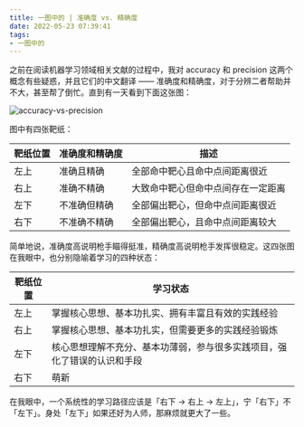 ```yaml
---
title: 一图中的 | 准确度 vs. 精确度
date: 2022-05-23 07:39:41
tags:
- 一图中的
---
```


之前在阅读机器学习领域相关文献的过程中，我对 accuracy 和 precision 这两个概念有些疑惑，并且它们的中文翻译 —— 准确度和精确度，对于分辨二者帮助并不大，甚至帮了倒忙。直到有一天看到下面这张图：

<!-- more -->

![accuracy-vs-precision](./accuracy-and-precision.png)

图中有四张靶纸：

| 靶纸位置 | 准确度和精确度 | 描述                               |
| -------- | -------------- | ---------------------------------- |
| 左上     | 准确且精确     | 全部命中靶心且命中点间距离很近     |
| 右上     | 准确不精确     | 大致命中靶心但命中点间存在一定距离 |
| 左下     | 不准确但精确   | 全部偏出靶心，但命中点间距离很近   |
| 右下     | 不准确不精确   | 全部偏出靶心，且命中点间距离较大   |

简单地说，准确度高说明枪手瞄得挺准，精确度高说明枪手发挥很稳定。这四张图在我眼中，也分别隐喻着学习的四种状态：

| 靶纸位置 | 学习状态                                                     |
| -------- | ------------------------------------------------------------ |
| 左上     | 掌握核心思想、基本功扎实、拥有丰富且有效的实践经验           |
| 右上     | 掌握核心思想、基本功扎实，但需要更多的实践经验锻炼           |
| 左下     | 核心思想理解不充分、基本功薄弱，参与很多实践项目，强化了错误的认识和手段 |
| 右下     | 萌新                                                         |

在我眼中，一个系统性的学习路径应该是「右下 → 右上 → 左上」，宁「右下」不「左下」。身处「左下」如果还好为人师，那麻烦就更大了一些。

